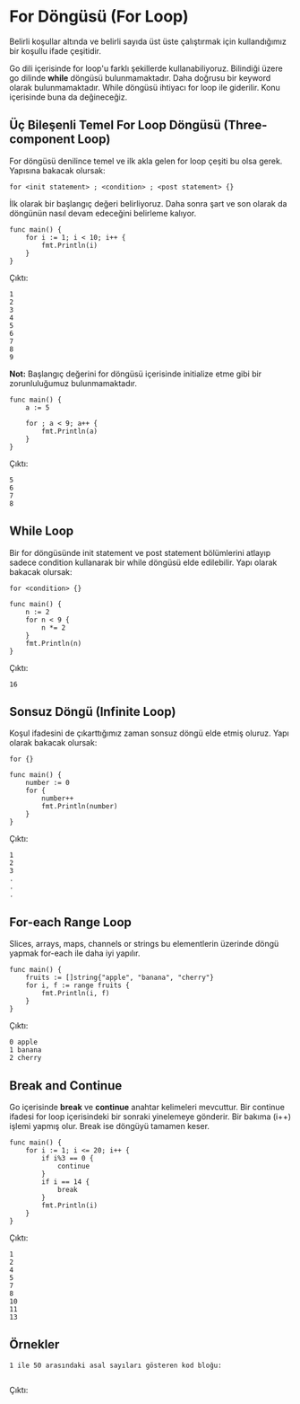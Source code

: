 # For Döngüsü (For Loop)

Belirli koşullar altında ve belirli sayıda üst üste çalıştırmak için kullandığımız bir koşullu ifade çeşitidir.

Go dili içerisinde for loop'u farklı şekillerde kullanabiliyoruz. Bilindiği üzere go dilinde **while** döngüsü bulunmamaktadır.  Daha doğrusu bir keyword olarak bulunmamaktadır. While döngüsü ihtiyacı for loop ile giderilir. Konu içerisinde buna da değineceğiz.

## Üç Bileşenli Temel For Loop Döngüsü (Three-component Loop)

For döngüsü denilince temel ve ilk akla gelen for loop çeşiti bu olsa gerek. Yapısına bakacak olursak:

`for <init statement> ; <condition> ; <post statement> {}`

İlk olarak bir başlangıç değeri belirliyoruz. Daha sonra şart ve son olarak da döngünün nasıl devam edeceğini belirleme kalıyor.

```
func main() {
	for i := 1; i < 10; i++ {
		fmt.Println(i)
	}
}
```

Çıktı:
```
1
2
3
4
5
6
7
8
9
```


**Not:** Başlangıç değerini for döngüsü içerisinde initialize etme gibi bir zorunluluğumuz bulunmamaktadır. 

```
func main() {
	a := 5

	for ; a < 9; a++ {
		fmt.Println(a)
	}
}
```

Çıktı:
```
5
6
7
8
```

## While Loop

Bir for döngüsünde init statement ve post statement bölümlerini atlayıp sadece condition kullanarak bir while döngüsü elde edilebilir. Yapı olarak bakacak olursak:

`for <condition> {}`

```
func main() {
	n := 2
	for n < 9 {
		n *= 2
	}
	fmt.Println(n)
}
```

Çıktı:
```
16
```

## Sonsuz Döngü (Infinite Loop)

Koşul ifadesini de çıkarttığımız zaman sonsuz döngü elde etmiş oluruz. Yapı olarak bakacak olursak:

`for {}`

```
func main() {
	number := 0
	for {
		number++
		fmt.Println(number)
	}
}

```

Çıktı:
```
1
2
3
.
.
.
```

## For-each Range Loop

Slices, arrays, maps, channels or strings bu elementlerin üzerinde döngü yapmak for-each ile daha iyi yapılır.

```
func main() {
	fruits := []string{"apple", "banana", "cherry"}
	for i, f := range fruits {
		fmt.Println(i, f)
	}
}
```

Çıktı:
```
0 apple
1 banana
2 cherry
```

## Break and Continue

Go içerisinde **break** ve **continue** anahtar kelimeleri mevcuttur. Bir continue ifadesi for loop içerisindeki  bir sonraki yinelemeye gönderir. Bir bakıma (i++) işlemi yapmış olur. Break ise  döngüyü tamamen keser.

```
func main() {
	for i := 1; i <= 20; i++ {
		if i%3 == 0 {
			continue
		}
		if i == 14 {
			break
		}
		fmt.Println(i)
	}
}
```

Çıktı:
```
1
2 
4 
5 
7 
8 
10
11
13
```

## Örnekler 

`1 ile 50 arasındaki asal sayıları gösteren kod bloğu:`

```

```

Çıktı:
```

```

